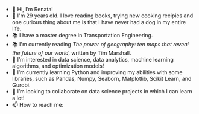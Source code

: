 - 👋 Hi, I’m Renata!
- 🙆 I'm 29 years old. I love reading books, trying new cooking recipies and one curious thing about me is that I have never had a dog in my entire life.
- 📚 I have a master degree in Transportation Engineering.
- 📚 I'm currently reading *The power of geography: ten maps that reveal the future of our world*, written by Tim Marshall.
- 👀 I’m interested in data science, data analytics, machine learning algorithms, and optimization models!
- 🌱 I’m currently learning Python and improving my abilities with some libraries, such as Pandas, Numpy, Seaborn, Matplotlib, Scikit Learn, and Gurobi.
- 💞️ I’m looking to collaborate on data science projects in which I can learn a lot!
- 📫 How to reach me: 

<!---
r-akemii/r-akemii is a ✨ special ✨ repository because its `README.md` (this file) appears on your GitHub profile.
You can click the Preview link to take a look at your changes.
--->
